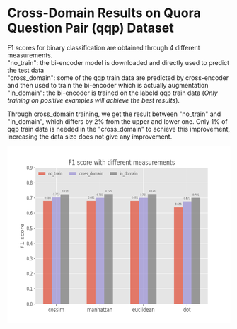 # Cross-Domain Results on Quora Question Pair (qqp) Dataset

F1 scores for binary classification are obtained through 4 different measurements.  
"no_train": the bi-encoder model is downloaded and directly used to predict the test data  
"cross_domain": some of the qqp train data are predicted by cross-encoder and then used to train the bi-encoder which is actually augmentation   
"in_domain": the bi-encoder is trained on the labeld qqp train data (*Only training on positive examples will achieve the best results*).  

Through cross_domain training, we get the result between "no_train" and "in_domain", which differs by 2% from the upper and lower one. Only 1% of qqp train data
is needed in the "cross_domain" to achieve this improvement, increasing the data size does not give any improvement.

<p align="center">
    <img width="640" height="400" src="Figure_1.png" alt="qqp res" />
</p>
